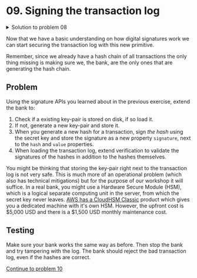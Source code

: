 # 09. Signing the transaction log

<details>
  <summary>Solution to problem 08</summary>

```js
// sign.js
// usage:
// node sign.js "message"
// signature and publickey will be in hex format
var sodium = require('sodium-native')
const args = process.argv.slice(2)
const messageString = args[0]

const messageBuffer = Buffer.from(messageString)
var publickey = Buffer.alloc(sodium.crypto_sign_PUBLICKEYBYTES)
var secretkey = Buffer.alloc(sodium.crypto_sign_SECRETKEYBYTES)
var signature = Buffer.alloc(sodium.crypto_sign_BYTES)

sodium.crypto_sign_keypair(publickey, secretkey)

sodium.crypto_sign_detached(signature, messageBuffer, secretkey)

console.log('Signature: ' + signature.toString('hex'))
console.log('Message: "' + messageBuffer.toString()+'"')
console.log('Public key: ' + publickey.toString('hex'))
```

```js
// verify.js
// usage:
// node verify.js signature "message" publickey
// signature and publickey should be in hex format

var sodium = require('sodium-native')
const args = process.argv.slice(2)
var publickey = Buffer.alloc(sodium.crypto_sign_PUBLICKEYBYTES)
var signature = Buffer.alloc(sodium.crypto_sign_BYTES)

signature = Buffer.from(args[0],'hex')
message = Buffer.from(args[1])
publickey = Buffer.from(args[2],'hex')

const isValid = sodium.crypto_sign_verify_detached(signature,message,publickey)
console.log("isValid: "+isValid)

```

</details>

Now that we have a basic understanding on how digital signatures work we can
start securing the transaction log with this new primitive.

Remember, since we already have a hash chain of all transactions the only thing
missing is making sure we, the bank, are the only ones that are generating the
hash chain.

## Problem

Using the signature APIs you learned about in the previous exercise, extend the
bank to:

1. Check if a existing key-pair is stored on disk, if so load it.
2. If not, generate a new key-pair and store it.
3. When you generate a new hash for a transaction, sign _the hash_ using the secret key
   and store the signature as a new property `signature`, next to the `hash` and
   `value` properties.
4. When loading the transaction log, extend verification to validate the
   signatures of the hashes in addition to the hashes themselves.

You might be thinking that storing the key-pair right next to the transaction
log is not very safe. This is much more of an operational problem (which
also has technical mitigations) but for the purpose of our workshop it will
suffice. In a real bank, you might use a Hardware Secure Module (HSM), which is a
logical separate computing unit in the server, from which the secret key never
leaves. [AWS has a CloudHSM Classic](https://aws.amazon.com/cloudhsm/pricing-classic/)
product which gives you a dedicated machine with it's own HSM. However, the
upfront cost is $5,000 USD and there is a $1,500 USD monthly maintenance cost.

## Testing

Make sure your bank works the same way as before. Then stop the bank and try
tampering with the log. The bank should reject the bad transaction log, even if
the hashes are correct.

[Continue to problem 10](10.md)
